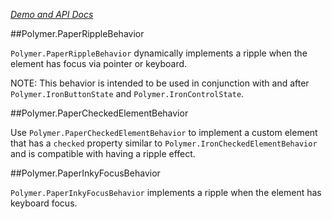 
<!---

This README is automatically generated from the comments in these files:
paper-button-behavior.html  paper-checked-element-behavior.html  paper-inky-focus-behavior.html  paper-ripple-behavior.html

Edit those files, and our readme bot will duplicate them over here!
Edit this file, and the bot will squash your changes :)

-->

_[Demo and API Docs](https://elements.polymer-project.org/elements/paper-behaviors)_


<!-- No docs for Polymer.PaperButtonBehavior found. -->

##Polymer.PaperRippleBehavior


`Polymer.PaperRippleBehavior` dynamically implements a ripple
when the element has focus via pointer or keyboard.

NOTE: This behavior is intended to be used in conjunction with and after
`Polymer.IronButtonState` and `Polymer.IronControlState`.



##Polymer.PaperCheckedElementBehavior


Use `Polymer.PaperCheckedElementBehavior` to implement a custom element
that has a `checked` property similar to `Polymer.IronCheckedElementBehavior`
and is compatible with having a ripple effect.


##Polymer.PaperInkyFocusBehavior


`Polymer.PaperInkyFocusBehavior` implements a ripple when the element has keyboard focus.


